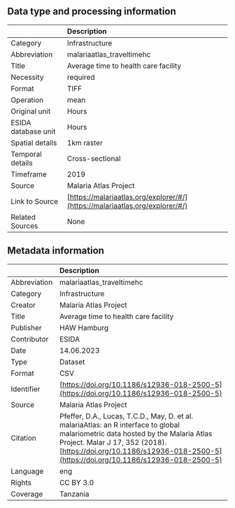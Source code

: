 ## Data type and processing information 

|                     | Description                                                                  |
|:--------------------|:-----------------------------------------------------------------------------|
| Category            | Infrastructure                                                               |
| Abbreviation        | malariaatlas_traveltimehc                                                    |
| Title               | Average time to health care facility                                         |
| Necessity           | required                                                                     |
| Format              | TIFF                                                                         |
| Operation           | mean                                                                         |
| Original unit       | Hours                                                                        |
| ESIDA database unit | Hours                                                                        |
| Spatial details     | 1km raster                                                                   |
| Temporal details    | Cross-sectional                                                              |
| Timeframe           | 2019                                                                         |
| Source              | Malaria Atlas Project                                                        |
| Link to Source      | [https://malariaatlas.org/explorer/#/](https://malariaatlas.org/explorer/#/) |
| Related Sources     | None                                                                         |

## Metadata information 

|              | Description                                                                                                                                                                                                                                                |
|:-------------|:-----------------------------------------------------------------------------------------------------------------------------------------------------------------------------------------------------------------------------------------------------------|
| Abbreviation | malariaatlas_traveltimehc                                                                                                                                                                                                                                  |
| Category     | Infrastructure                                                                                                                                                                                                                                             |
| Creator      | Malaria Atlas Project                                                                                                                                                                                                                                      |
| Title        | Average time to health care facility                                                                                                                                                                                                                       |
| Publisher    | HAW Hamburg                                                                                                                                                                                                                                                |
| Contributor  | ESIDA                                                                                                                                                                                                                                                      |
| Date         | 14.06.2023                                                                                                                                                                                                                                                 |
| Type         | Dataset                                                                                                                                                                                                                                                    |
| Format       | CSV                                                                                                                                                                                                                                                        |
| Identifier   | [https://doi.org/10.1186/s12936-018-2500-5](https://doi.org/10.1186/s12936-018-2500-5)                                                                                                                                                                     |
| Source       | Malaria Atlas Project                                                                                                                                                                                                                                      |
| Citation     | Pfeffer, D.A., Lucas, T.C.D., May, D. et al. malariaAtlas: an R interface to global malariometric data hosted by the Malaria Atlas Project. Malar J 17, 352 (2018). [https://doi.org/10.1186/s12936-018-2500-5](https://doi.org/10.1186/s12936-018-2500-5) |
| Language     | eng                                                                                                                                                                                                                                                        |
| Rights       | CC BY 3.0                                                                                                                                                                                                                                                  |
| Coverage     | Tanzania                                                                                                                                                                                                                                                   |